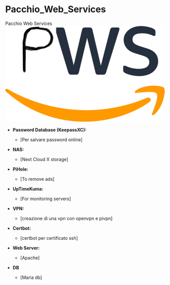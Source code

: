 # Pacchio_Web_Services

Pacchio Web Services
![pws](pwsLogo.png)

- **Password Database (KeepassXC):**
  - [Per salvare password online]

- **NAS:**
  - [Next Cloud X storage]

- **PiHole:**
  - [To remove ads]

- **UpTimeKuma:**
  - [For monitoring servers]

<!-- - **pfSense:**
  - [firewall e router open-source] -->

- **VPN:**
  - [creazione di una vpn con openvpn e pivpn]

- **Certbot:**
  - [certbot per certificato ssh]

- **Web Server:**
  - [Apache]

- **DB**
  - [Maria db]
